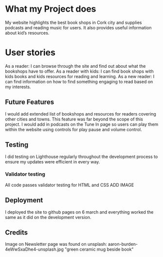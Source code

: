 # What my Project does 
My website highlights the best book shops in Cork city and supplies podcasts and reading music for users. 
It also provides useful information about kid’s resources. 

# User stories 
As a reader: I can browse through the site and find out about what the bookshops have to offer.
As a reader with kids: I can find book shops with kids books and kids resources for reading and learning.
As a new reader: I can find information on how to find something engaging to read based on my interests.

## 
 

## Future Features 
I would add extended list of bookshops and resources for readers covering other cities and towns. This feature was far beyond the scope of this project. 
I would add in podcasts on the Tune In page so users can play them within the website using controls for play pause and volume control.


## Testing 
I did testing on Lighthouse regularly throughout the development process to ensure my updates were efficient in every way.

### Validator testing
All code passes validator testing for HTML and CSS
ADD IMAGE

## Deployment
I deployed the site to github pages on 6 march and everything worked the same as it did on the development version.

## Credits
Image on Newsletter page was found on unsplash: aaron-burden-4eWwSxaDhe4-unsplash.jpg "green ceramic mug beside book"
